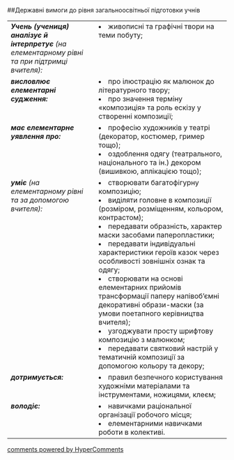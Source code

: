 <div id="hypercomments_widget" class="js-hypercomments-widget invisible"></div>

##Державні вимоги до рівня загальноосвітньої підготовки учнів

<table>
<tbody>
<tr>
<td width="40%" style="vertical-align:top !important;">
<i><b>Учень (учениця) аналізує й інтерпретує</b>  (на елементарному рівні та при підтримці вчителя): </i><br>
</td>
<td style="vertical-align:top !important;">
<li>живописні та графічні твори на теми побуту;</li>
</td>
</tr>
<tr>
<td width="40%" style="vertical-align:top !important;">
<i><b>висловлює елементарні судження:</b></i><br>
</td>
<td>
<li>про ілюстрацію як малюнок до літературного твору; </li>
<li>про значення терміну «композиція» та роль ескізу у створенні композиції;</li>
</td>
</tr>
<tr>
<td width="40%" style="vertical-align:top !important;">
<i><b>має елементарне уявлення про:</b></i><br>
</td>
<td>
<li>професію художників у театрі (декоратор, костюмер, гример тощо);</li>
<li>оздоблення одягу (театрального, національного та ін.) декором (вишивкою, аплікацією тощо);</li>
</td>
</tr>
<tr>
<td width="40%" style="vertical-align:top !important;">
<i><b>уміє</b> (на елементарному рівні та за допомогою вчителя):</i><br>
</td>
<td>
<li>створювати багатофігурну композицію;</li>
<li>виділяти головне в композиції (розміром, розміщенням, кольором, контрастом);</li>
<li>передавати образність, характер маски засобами паперопластики; </li>
<li>передавати індивідуальні характеристики  героїв казок через особливості зовнішніх ознак 
та одягу;</li>
<li>створювати на основі елементарних прийомів трансформації паперу напівоб’ємні декоративні образи-маски (за умови поетапного керівництва вчителя);</li>
<li>узгоджувати просту шрифтову композицію з малюнком;</li>
<li>передавати святковий настрій у тематичній композиції за допомогою кольору та декору;</li>
</td>
</tr>
<tr>
<td width="40%" style="vertical-align:top !important;">
<i><b>дотримується:</b></i><br>
</td>
<td>
<li>правил безпечного користування художніми матеріалами та інструментами, ножицями, клеєм;</li>
</td>
</tr>
<tr>
<td width="40%" style="vertical-align:top !important;">
<i><b>володіє:</b></i><br>
</td>
<td>
<li>навичками раціональної організації робочого місця;</li>
<li>елементарними навичками роботи в колективі.</li>

</td>
</tr>
</tbody>
</table>


<div class="js-hypercomments-container">
    <a href="http://hypercomments.com" class="hc-link" title="comments widget">comments powered by HyperComments</a>
</div>